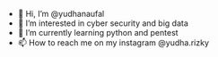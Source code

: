 - 👋 Hi, I’m @yudhanaufal
- 👀 I’m interested in cyber security and big data
- 🌱 I’m currently learning python and pentest
- 📫 How to reach me on my instagram @yudha.rizky

<!---
yudhanaufal/yudhanaufal is a ✨ special ✨ repository because its `README.md` (this file) appears on your GitHub profile.
You can click the Preview link to take a look at your changes.
--->
